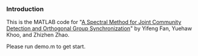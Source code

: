### Introduction
This is the MATLAB code for "<a href="https://arxiv.org/abs/2112.13199">A Spectral Method for Joint Community Detection and Orthogonal Group Synchronization</a>" by Yifeng Fan, Yuehaw Khoo, and Zhizhen Zhao. 

Please run demo.m to get start.
